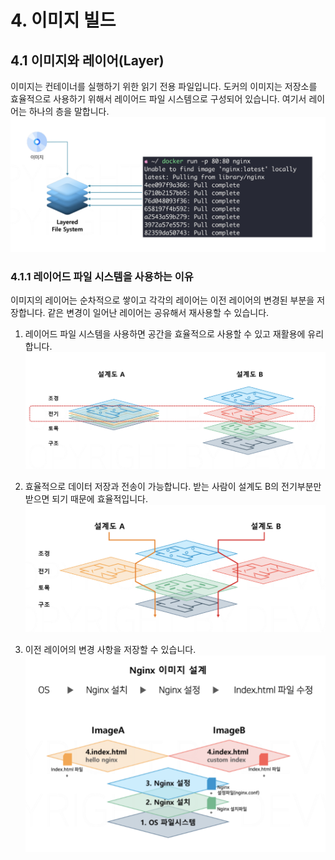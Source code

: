 # 4. 이미지 빌드
## 4.1 이미지와 레이어(Layer)
이미지는 컨테이너를 실행하기 위한 읽기 전용 파일입니다. 도커의 이미지는 저장소를 효율적으로 사용하기 위해서 레이어드 파일 시스템으로 구성되어 있습니다. 여기서 레이어는 하나의 층을 말합니다.
![이미지 레이어드 파일 시스템](/media/도구%20및%20환경/Docker/강의%20정리/데브위키/개발자를%20위한%20쉬운%20도커/이미지%20레이어드%20파일%20시스템.png)

### 4.1.1 레이어드 파일 시스템을 사용하는 이유
이미지의 레이어는 순차적으로 쌓이고 각각의 레이어는 이전 레이어의 변경된 부분을 저장합니다. 같은 변경이 일어난 레이어는 공유해서 재사용할 수 있습니다.

1. 레이어드 파일 시스템을 사용하면 공간을 효율적으로 사용할 수 있고 재활용에 유리합니다.
![이미지 레이어드 파일 시스템 장점1](/media/도구%20및%20환경/Docker/강의%20정리/데브위키/개발자를%20위한%20쉬운%20도커/이미지%20레이어드%20파일%20시스템%20장점1.png)

2. 효율적으로 데이터 저장과 전송이 가능합니다.
받는 사람이 설계도 B의 전기부분만 받으면 되기 때문에 효율적입니다.
![이미지 레이어드 파일 시스템 장점2](/media/도구%20및%20환경/Docker/강의%20정리/데브위키/개발자를%20위한%20쉬운%20도커/이미지%20레이어드%20파일%20시스템%20장점2.png)

3. 이전 레이어의 변경 사항을 저장할 수 있습니다.
![이미지 레이어드 파일 시스템 장점3](/media/도구%20및%20환경/Docker/강의%20정리/데브위키/개발자를%20위한%20쉬운%20도커/이미지%20레이어드%20파일%20시스템%20장점3.png)

